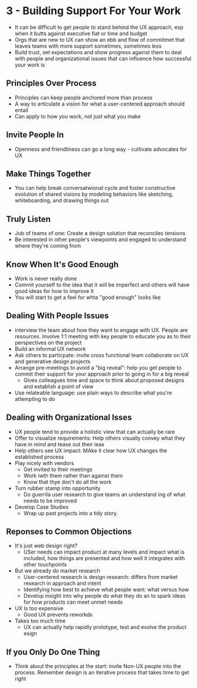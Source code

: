 # 3 - Building Support For Your Work

- It can be difficult to get people to stand behind the UX approach, esp when it butts against executive fiat or time and budget
- Orgs that are new to UX can show an ebb and flow of commitmet that leaves teams with more support sometimes, sometimes less
- Build trust, set expectations and show progress against them to deal with people and organizational issues that can influence how successful your work is

## Principles Over Process

- Principles can keep people anchored more than process
- A way to articulate a vision for what a user-centered approach should entail
- Can apply to how you work, not just what you make

## Invite People In

- Openness and friendliness can go a long way - cultivate advocates for UX

## Make Things Together

- You can help break conversatwional cycle and foster constructive evolution of shared visions by modeling behaviors like sketching, whiteboarding, and drawing things out

## Truly Listen

- Job of teams of one: Create a design solution that reconciles tensions
- Be interested in other people's viewpoints and engaged to understand where they're coming from

## Know When It's Good Enough

- Work is never really done
- Commit yourself to the idea that it will be imperfect and others will have good ideas for how to improve it
- You will start to get a feel for whta "good enough" looks like

## Dealing With People Issues

- interview the team about how they want to engage with UX. People are resources. Involve 1:1 meeting with key people to educate you as to their perspectives on the project
- Build an informal UX network
- Ask others to particpate: invite cross functional team collaborate on UX and generative design projects
- Arrange pre-meetings to avoid a "big reveal": help you get people to commit their support for your approach prior to going in for a big reveal
  - Gives colleagues time and space to think about proposed designs and establish a point of view
- Use relateable language: use plain ways to describe what you're attempting to do

## Dealing with Organizational Isses

- UX people tend to provide a holistic view that can actually be rare
- Offer to visualize requirements: Help others visually convey what they have in mind and tease out their ieas
- Help others see UX impact: MAke it clear how UX changes the established process
- Play nicely with vendors
  - Get invited to their meetings
  - Work iwth them rather than against them
  - Know that thye don't do all the work
- Turn rubber stamp into opportunity
  - Do guerrila user research to give teams an understand ing of what needs to be improved
- Develop Case Studies
  - Wrap up past projects into a tidy story.

## Reponses to Common Objections

- It's just web design right?
  - USer needs can impact product at many levels and impact what is included, how things are presented and how well it integrates with other touchpoints
- But we already do market research
  - User-centered research is design research: differs from market research in approach and intent
  - Identifying how best to achieve what people want: what versus how
  - Develop insight into why people do what they do an to spark ideas for how products can meet unmet needs
- UX Is too expensive
  - Good UX prevents reworkds
- Takes too much time
  - UX can actually help rapidly prototype, test and evolve the product esign

## If you Only Do One Thing

- Think about the principles at the start: invite Non-UX people into the process. Remember design is an iterative process that takes time to get right
